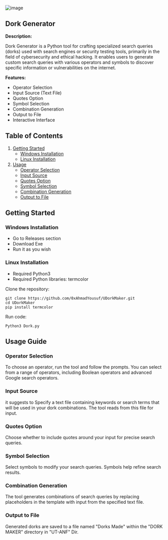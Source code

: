![image](https://github.com/0xAhmadYousuf/UDorkMaker/assets/139548576/e7daf0de-f8fc-4aca-b35c-3ad74f1c4a00)

## Dork Generator

**Description:**

Dork Generator is a Python tool for crafting specialized search queries (dorks) used with search engines or security testing tools, primarily in the field of cybersecurity and ethical hacking. It enables users to generate custom search queries with various operators and symbols to discover specific information or vulnerabilities on the internet.

**Features:**

- Operator Selection
- Input Source (Text File)
- Quotes Option
- Symbol Selection
- Combination Generation
- Output to File
- Interactive Interface

## Table of Contents

1. [Getting Started](#getting-started)
   - [Windows Installation](#windows-installation)
   - [Linux Installation](#linux-installation)
2. [Usage](#usage-guide)
   - [Operator Selection](#operator-selection)
   - [Input Source](#input-source)
   - [Quotes Option](#quotes-option)
   - [Symbol Selection](#symbol-selection)
   - [Combination Generation](#combination-generation)
   - [Output to File](#output-to-file)

## Getting Started

### Windows Installation
- Go to Releases section
- Download Exe
- Run it as you wish

### Linux Installation
- Required Python3
- Required Python libraries: termcolor

Clone the repository:
```shell
git clone https://github.com/0xAhmadYousuf/UDorkMaker.git
cd UDorkMaker
pip install termcolor
```
Run code:
```shell
Python3 Dork.py
```





## Usage Guide

### Operator Selection

To choose an operator, run the tool and follow the prompts. You can select from a range of operators, including Boolean operators and advanced Google search operators.

### Input Source

it suggests to Specify a text file containing keywords or search terms that will be used in your dork combinations. The tool reads from this file for input.

### Quotes Option

Choose whether to include quotes around your input for precise search queries.

### Symbol Selection

Select symbols to modify your search queries. Symbols help refine search results.

### Combination Generation

The tool generates combinations of search queries by replacing placeholders in the template with input from the specified text file.

### Output to File

Generated dorks are saved to a file named "Dorks Made" within the "DORK MAKER" directory in "UT-ANF" Dir.
